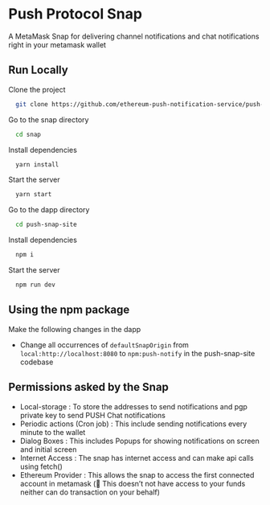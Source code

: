 
# Push Protocol Snap

A MetaMask Snap for delivering channel notifications and chat notifications right in your metamask wallet


## Run Locally

Clone the project

```bash
  git clone https://github.com/ethereum-push-notification-service/push-protocol-snaps
```

Go to the snap directory

```bash
  cd snap
```

Install dependencies

```bash
  yarn install
```

Start the server

```bash
  yarn start
```

Go to the dapp directory

```bash
  cd push-snap-site
```

Install dependencies

```bash
  npm i
```

Start the server

```bash
  npm run dev
```

## Using the npm package
 Make the following changes in the dapp
 - Change all occurrences of ```defaultSnapOrigin``` from ```local:http://localhost:8080``` to ```npm:push-notify```  in the push-snap-site codebase

## Permissions asked by the Snap
- Local-storage : To store the addresses to send notifications and pgp private key to send PUSH Chat notifications
- Periodic actions (Cron job) : This include sending notifications every minute to the wallet
- Dialog Boxes : This includes Popups for showing notifications on screen and initial screen
- Internet Access : The snap has internet access and can make api calls using fetch()
- Ethereum Provider : This allows the snap to access the first connected account in metamask (🚨 This doesn’t not have access to your funds neither can do transaction on your behalf)



